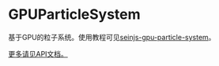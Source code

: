 # GPUParticleSystem

基于GPU的粒子系统。使用教程可见[seinjs-gpu-particle-system](http://seinjs.com/cn/extension/common-extensions/gpu-particles)。 

[更多请见API文档。](doc/README.md)
